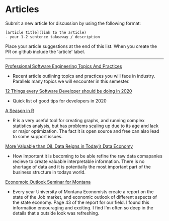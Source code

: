 # Articles

Submit a new article for discussion by using the following format:

```
[article title](link to the article)
- your 1-2 sentence takeaway / description
```

Place your article suggestions at the end of this list.  When you create the PR on github include the 'article' label.

---

[Professional Software Engineering Topics And Practices](https://venam.nixers.net/blog/programming/2020/01/09/se-practices.html)
 - Recent article outlining topics and practices you will face in industry.  Parallels many topics we will encounter in this semester.

[12 Things every Software Developer should be doing in 2020](https://dev.to/mbcrump/12-things-every-software-developer-should-be-doing-in-2020-5hbp)
 - Quick list of good tips for developers in 2020 

[A Season in R](https://confidentialinterval.com/posts/a-season-in-r/)
 - R is a very useful tool for creating graphs, and running complex statistics analysis, but has problems scaling up due to its age and lack or major optimization.  The fact it is open source and free can also lead to some support issues.
  
[More Valuable than Oil, Data Reigns in Today’s Data Economy](https://www.northridgegroup.com/blog/more-valuable-than-oil-data-reigns-in-todays-data-economy/)
- How important it is becoming to be able refine the raw data comapanies recieve to create valuable interpretable information. There is no shortage of data and it is potentially the most important part of the business structure in todays world.


[Economoic Outlook Seminar for Montana](https://documentcloud.adobe.com/link/track?uri=urn%3Aaaid%3Ascds%3AUS%3A727ee0fe-f3c3-489a-92a9-c8e332b37a6e)
- Every year University of Montana Economists create a report on the state of the Job market, and economic outlook of different aspects of the state economy. Page 43 of the report for our field. I found this information encouraging and exciting. I find I'm often so deep in the details that a outside look was refreshing. 
